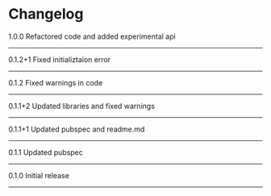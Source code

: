 
# Changelog

1.0.0  Refactored code and added experimental api

---

0.1.2+1  Fixed initializtaion error

---
0.1.2  Fixed warnings in code

---
0.1.1+2  Updated libraries and fixed warnings

---

0.1.1+1  Updated pubspec and readme.md

---

0.1.1  Updated pubspec

---

0.1.0  Initial release

---
